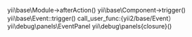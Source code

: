 



yii\base\Module->afterAction()
yii\base\Component->trigger()
yii\base\Event::trigger()
        call_user_func:{yii2/base/Event）
yii\debug\panels\EventPanel
yii\debug\panels\{closure}()